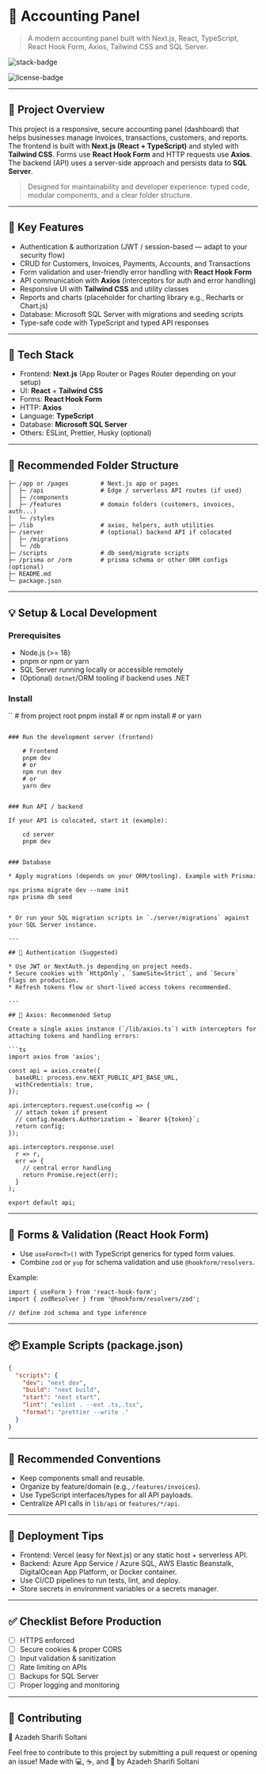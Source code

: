 # 🧾 Accounting Panel

> A modern accounting panel built with Next.js, React, TypeScript, React Hook Form, Axios, Tailwind CSS and SQL Server.

![stack-badge](https://img.shields.io/badge/stack-Next.js%20|%20React%20|%20TypeScript-blue) 

![license-badge](https://img.shields.io/badge/license-MIT-green)

---

## 🔖 Project Overview

This project is a responsive, secure accounting panel (dashboard) that helps businesses manage invoices, transactions, customers, and reports. The frontend is built with **Next.js (React + TypeScript)** and styled with **Tailwind CSS**. Forms use **React Hook Form** and HTTP requests use **Axios**. The backend (API) uses a server-side approach and persists data to **SQL Server**.

> Designed for maintainability and developer experience: typed code, modular components, and a clear folder structure.

---

## 🚀 Key Features

* Authentication & authorization (JWT / session-based — adapt to your security flow)
* CRUD for Customers, Invoices, Payments, Accounts, and Transactions
* Form validation and user-friendly error handling with **React Hook Form**
* API communication with **Axios** (interceptors for auth and error handling)
* Responsive UI with **Tailwind CSS** and utility classes
* Reports and charts (placeholder for charting library e.g., Recharts or Chart.js)
* Database: Microsoft SQL Server with migrations and seeding scripts
* Type-safe code with TypeScript and typed API responses

---

## 🧱 Tech Stack

* Frontend: **Next.js** (App Router or Pages Router depending on your setup)
* UI: **React** + **Tailwind CSS**
* Forms: **React Hook Form**
* HTTP: **Axios**
* Language: **TypeScript**
* Database: **Microsoft SQL Server**
* Others: ESLint, Prettier, Husky (optional)

---

## 📁 Recommended Folder Structure

```
├─ /app or /pages         # Next.js app or pages
│  ├─ /api                # Edge / serverless API routes (if used)
│  ├─ /components
│  ├─ /features           # domain folders (customers, invoices, auth...)
│  └─ /styles
├─ /lib                   # axios, helpers, auth utilities
├─ /server                # (optional) backend API if colocated
│  ├─ /migrations
│  └─ /db
├─ /scripts               # db seed/migrate scripts
├─ /prisma or /orm        # prisma schema or other ORM configs (optional)
├─ README.md
└─ package.json
```

---

## 💡 Setup & Local Development

### Prerequisites

* Node.js (>= 18)
* pnpm or npm or yarn
* SQL Server running locally or accessible remotely
* (Optional) `dotnet`/ORM tooling if backend uses .NET

### Install

``
        # from project root
        pnpm install
        # or
        npm install
        # or
        yarn
```

### Run the development server (frontend)

```
        # Frontend
        pnpm dev
        # or
        npm run dev
        # or
        yarn dev
```

### Run API / backend

If your API is colocated, start it (example):

```
        cd server
        pnpm dev
```

### Database

* Apply migrations (depends on your ORM/tooling). Example with Prisma:

```
    npx prisma migrate dev --name init
    npx prisma db seed
```

* Or run your SQL migration scripts in `./server/migrations` against your SQL Server instance.

---

## 🔐 Authentication (Suggested)

* Use JWT or NextAuth.js depending on project needs.
* Secure cookies with `HttpOnly`, `SameSite=Strict`, and `Secure` flags on production.
* Refresh tokens flow or short-lived access tokens recommended.

---

## 🧩 Axios: Recommended Setup

Create a single axios instance (`/lib/axios.ts`) with interceptors for attaching tokens and handling errors:

```ts
import axios from 'axios';

const api = axios.create({
  baseURL: process.env.NEXT_PUBLIC_API_BASE_URL,
  withCredentials: true,
});

api.interceptors.request.use(config => {
  // attach token if present
  // config.headers.Authorization = `Bearer ${token}`;
  return config;
});

api.interceptors.response.use(
  r => r,
  err => {
    // central error handling
    return Promise.reject(err);
  }
);

export default api;
```

---

## 🧪 Forms & Validation (React Hook Form)

* Use `useForm<T>()` with TypeScript generics for typed form values.
* Combine `zod` or `yup` for schema validation and use `@hookform/resolvers`.

Example:

```
import { useForm } from 'react-hook-form';
import { zodResolver } from '@hookform/resolvers/zod';

// define zod schema and type inference
```

---

## 📦 Example Scripts (package.json)

```json
{
  "scripts": {
    "dev": "next dev",
    "build": "next build",
    "start": "next start",
    "lint": "eslint . --ext .ts,.tsx",
    "format": "prettier --write ."
  }
}
```

---

## 🔁 Recommended Conventions

* Keep components small and reusable.
* Organize by feature/domain (e.g., `/features/invoices`).
* Use TypeScript interfaces/types for all API payloads.
* Centralize API calls in `lib/api` or `features/*/api`.

---

## 📌 Deployment Tips

* Frontend: Vercel (easy for Next.js) or any static host + serverless API.
* Backend: Azure App Service / Azure SQL, AWS Elastic Beanstalk, DigitalOcean App Platform, or Docker container.
* Use CI/CD pipelines to run tests, lint, and deploy.
* Store secrets in environment variables or a secrets manager.

---

## ✅ Checklist Before Production

* [ ] HTTPS enforced
* [ ] Secure cookies & proper CORS
* [ ] Input validation & sanitization
* [ ] Rate limiting on APIs
* [ ] Backups for SQL Server
* [ ] Proper logging and monitoring

---

## 🤝 Contributing

🌻 Azadeh Sharifi Soltani

Feel free to contribute to this project by submitting a pull request or opening an issue! Made with 💻, ☕, and 🌻 by Azadeh Sharifi Soltani




